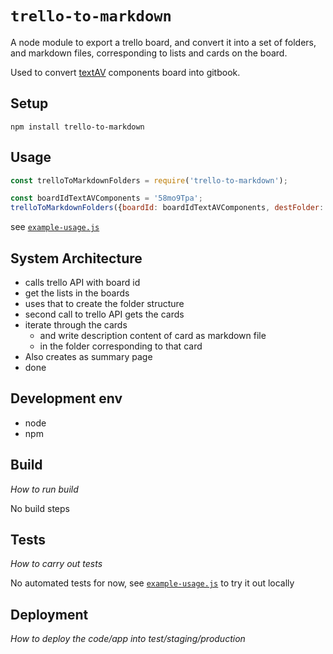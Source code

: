 # `trello-to-markdown`

A node module to export a trello board, and convert it into a set of folders, and markdown files, corresponding to lists and cards on the board.

Used to convert [textAV](textAV.tech) components board into gitbook.

## Setup

`npm install trello-to-markdown`

## Usage


```js
const trelloToMarkdownFolders = require('trello-to-markdown');

const boardIdTextAVComponents = '58mo9Tpa';
trelloToMarkdownFolders({boardId: boardIdTextAVComponents, destFolder: './docs', destFolderForSummaryPage: __dirname });
```

see [`example-usage.js`](./example-usage.js)

<!-- To run example do `node example-usage.js` -->
 

## System Architecture

- calls trello API with board id
- get the lists in the boards
- uses that to create the folder structure
- second call to trello API gets the cards 
- iterate through the cards 
    - and write description content of card as markdown file 
    -  in the folder corresponding to that card 
- Also creates as summary page 
- done
 

## Development env

- node
- npm 
 

## Build
_How to run build_

No build steps
 

## Tests
_How to carry out tests_

No automated tests for now, see [`example-usage.js`](./example-usage.js) to try it out locally

## Deployment

_How to deploy the code/app into test/staging/production_

<!-- 
---

### TODO
- [X] add module.exports
- [X] move card id as param
- [ ] figure out how to return a promise
 eg see dropbox paper to markdown Alvin PR 
- [ ] push to npm 
- [ ] new repo to get from tello textAV and create gitbook -->
